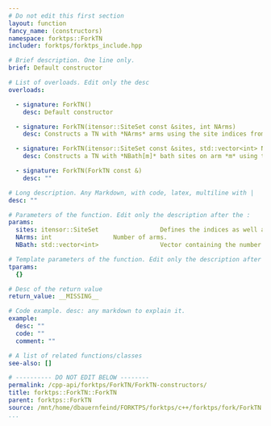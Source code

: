 ```yaml
---
# Do not edit this first section
layout: function
fancy_name: (constructors)
namespace: forktps::ForkTN
includer: forktps/forktps_include.hpp

# Brief description. One line only.
brief: Default constructor

# List of overloads. Edit only the desc
overloads:

  - signature: ForkTN()
    desc: Default constructor

  - signature: ForkTN(itensor::SiteSet const &sites, int NArms)
    desc: Constructs a TN with *NArms* arms using the site indices from *sites*.

  - signature: ForkTN(itensor::SiteSet const &sites, std::vector<int> NBath)
    desc: Constructs a TN with *NBath[m]* bath sites on arm *m* using the site indices from *sites*.

  - signature: ForkTN(ForkTN const &)
    desc: ""

# Long description. Any Markdown, with code, latex, multiline with |
desc: ""

# Parameters of the function. Edit only the description after the :
params:
  sites: itensor::SiteSet                 Defines the indices as well as the operators on each site.
  NArms: int                 Number of arms.
  NBath: std::vector<int>                 Vector containing the number of bath sites for each arm (one-indexed, i.e, NBath[1] is the number of bath sites of the first arm).

# Template parameters of the function. Edit only the description after the :
tparams:
  {}

# Desc of the return value
return_value: __MISSING__

# Code example. desc: any markdown to explain it.
example:
  desc: ""
  code: ""
  comment: ""

# A list of related functions/classes
see-also: []

# ---------- DO NOT EDIT BELOW --------
permalink: /cpp-api/forktps/ForkTN/ForkTN-constructors/
title: forktps::ForkTN::ForkTN
parent: forktps::ForkTN
source: /mnt/home/dbauernfeind/FORKTPS/forktps/c++/forktps/fork/ForkTN.hpp
...
```


